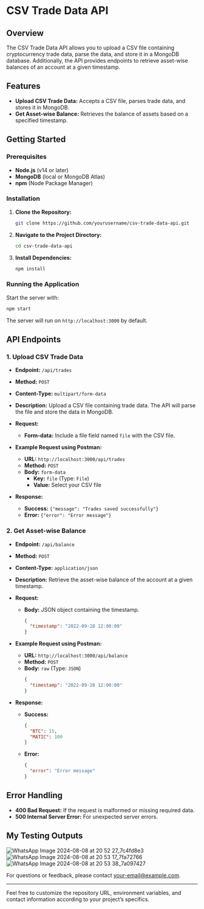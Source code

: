 

# CSV Trade Data API

## Overview

The CSV Trade Data API allows you to upload a CSV file containing cryptocurrency trade data, parse the data, and store it in a MongoDB database. Additionally, the API provides endpoints to retrieve asset-wise balances of an account at a given timestamp.

## Features

- **Upload CSV Trade Data:** Accepts a CSV file, parses trade data, and stores it in MongoDB.
- **Get Asset-wise Balance:** Retrieves the balance of assets based on a specified timestamp.

## Getting Started

### Prerequisites

- **Node.js** (v14 or later)
- **MongoDB** (local or MongoDB Atlas)
- **npm** (Node Package Manager)

### Installation

1. **Clone the Repository:**

   ```bash
   git clone https://github.com/yourusername/csv-trade-data-api.git
   ```

2. **Navigate to the Project Directory:**

   ```bash
   cd csv-trade-data-api
   ```

3. **Install Dependencies:**

   ```bash
   npm install
   ```



### Running the Application

Start the server with:

```bash
npm start
```

The server will run on `http://localhost:3000` by default.

## API Endpoints

### 1. Upload CSV Trade Data

- **Endpoint:** `/api/trades`
- **Method:** `POST`
- **Content-Type:** `multipart/form-data`
- **Description:** Upload a CSV file containing trade data. The API will parse the file and store the data in MongoDB.

- **Request:**
  - **Form-data:** Include a file field named `file` with the CSV file.

- **Example Request using Postman:**

  - **URL:** `http://localhost:3000/api/trades`
  - **Method:** `POST`
  - **Body:** `form-data`
    - **Key:** `file` (Type: `File`)
    - **Value:** Select your CSV file

- **Response:**
  - **Success:** `{"message": "Trades saved successfully"}`
  - **Error:** `{"error": "Error message"}`

### 2. Get Asset-wise Balance

- **Endpoint:** `/api/balance`
- **Method:** `POST`
- **Content-Type:** `application/json`
- **Description:** Retrieve the asset-wise balance of the account at a given timestamp.

- **Request:**
  - **Body:** JSON object containing the timestamp.

    ```json
    {
      "timestamp": "2022-09-28 12:00:00"
    }
    ```

- **Example Request using Postman:**

  - **URL:** `http://localhost:3000/api/balance`
  - **Method:** `POST`
  - **Body:** `raw` (Type: `JSON`)
    ```json
    {
      "timestamp": "2022-09-28 12:00:00"
    }
    ```

- **Response:**
  - **Success:** 
    ```json
    {
      "BTC": 15,
      "MATIC": 100
    }
    ```
  - **Error:** 
    ```json
    {
      "error": "Error message"
    }
    ```

## Error Handling

- **400 Bad Request:** If the request is malformed or missing required data.
- **500 Internal Server Error:** For unexpected server errors.

## My Testing Outputs
![WhatsApp Image 2024-08-08 at 20 52 27_7c4fd8e3](https://github.com/user-attachments/assets/91d2ed5e-61a9-4014-bb73-fb2a42194677)
![WhatsApp Image 2024-08-08 at 20 53 17_7fa72766](https://github.com/user-attachments/assets/21e688d2-d37c-40e4-a153-73c1287619c8)
![WhatsApp Image 2024-08-08 at 20 53 38_7a097427](https://github.com/user-attachments/assets/4e4ad7b1-85a7-42cd-a7d7-6f94c1f00c97)




For questions or feedback, please contact [your-email@example.com](mailto:your-email@example.com).

---

Feel free to customize the repository URL, environment variables, and contact information according to your project’s specifics.
